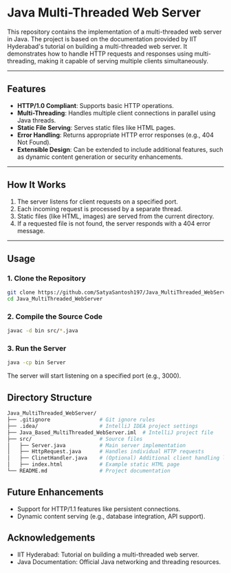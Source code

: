 # Java Multi-Threaded Web Server

This repository contains the implementation of a multi-threaded web server in Java. The project is based on the documentation provided by IIT Hyderabad's tutorial on building a multi-threaded web server. It demonstrates how to handle HTTP requests and responses using multi-threading, making it capable of serving multiple clients simultaneously.

---

## Features
- **HTTP/1.0 Compliant**: Supports basic HTTP operations.
- **Multi-Threading**: Handles multiple client connections in parallel using Java threads.
- **Static File Serving**: Serves static files like HTML pages.
- **Error Handling**: Returns appropriate HTTP error responses (e.g., 404 Not Found).
- **Extensible Design**: Can be extended to include additional features, such as dynamic content generation or security enhancements.

---

## How It Works
1. The server listens for client requests on a specified port.
2. Each incoming request is processed by a separate thread.
3. Static files (like HTML, images) are served from the current directory.
4. If a requested file is not found, the server responds with a 404 error message.

---

## Usage

### 1. Clone the Repository
```bash
git clone https://github.com/SatyaSantosh197/Java_MultiThreaded_WebServer.git
cd Java_MultiThreaded_WebServer
```

### 2. Compile the Source Code
```bash
javac -d bin src/*.java
```

### 3. Run the Server
```bash
java -cp bin Server
```

The server will start listening on a specified port (e.g., 3000).


## Directory Structure
```bash
Java_MultiThreaded_WebServer/
├── .gitignore                # Git ignore rules
├── .idea/                    # IntelliJ IDEA project settings
├── Java_Based_MultiThreaded_WebServer.iml  # IntelliJ project file
├── src/                      # Source files
│   ├── Server.java           # Main server implementation
│   ├── HttpRequest.java      # Handles individual HTTP requests
│   ├── ClinetHandler.java    # (Optional) Additional client handling logic
│   ├── index.html            # Example static HTML page
└── README.md                 # Project documentation
```

## Future Enhancements
  - Support for HTTP/1.1 features like persistent connections.
  - Dynamic content serving (e.g., database integration, API support).

## Acknowledgements
  - IIT Hyderabad: Tutorial on building a multi-threaded web server.
  - Java Documentation: Official Java networking and threading resources.
